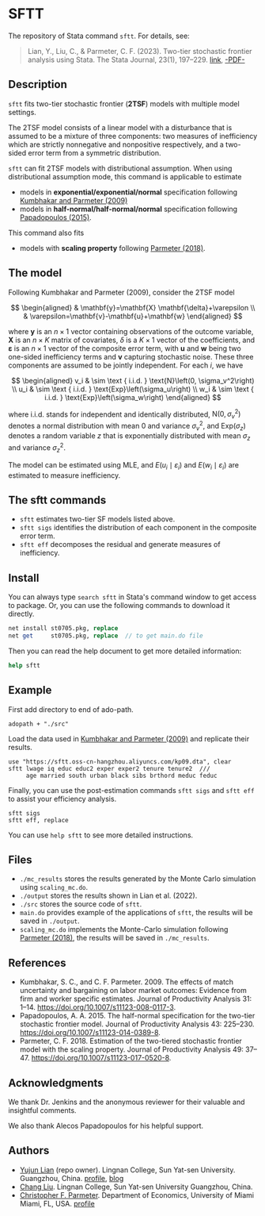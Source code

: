 # SFTT

The repository of Stata command `sftt`. For details, see:

> Lian, Y., Liu, C., & Parmeter, C. F. (2023). Two-tier stochastic frontier analysis using Stata. The Stata Journal, 23(1), 197–229. [link](https://journals.sagepub.com/doi/abs/10.1177/1536867X231162033), [-PDF-](
https://file.lianxh.cn/Refs/LianPub/Lian-2023-SJ-sftt-Two-tier-SFA.pdf)


## Description
`sftt` fits two-tier stochastic frontier (**2TSF**) models with multiple model settings. 

The 2TSF model consists of a linear model with a disturbance that is assumed to be a mixture of three components: 
two measures of inefficiency which are strictly nonnegative and nonpositive respectively,
and a two-sided error term from a symmetric distribution.

`sftt` can fit 2TSF models with distributional assumption.
When using distributional assumption mode, 
this command is applicable to estimate 
- models in **exponential/exponential/normal** specification
following [Kumbhakar and Parmeter (2009)](https://doi.org/10.1007/s11123-008-0117-3) 
- models in **half-normal/half-normal/normal** specification following
[Papadopoulos (2015)](https://doi.org/10.1007/s11123-014-0389-8).

This command also fits 
- models with **scaling property** following
[Parmeter (2018)](https://doi.org/10.1007/s11123-017-0520-8).

## The model
Following Kumbhakar and Parmeter (2009), consider the 2TSF model

$$
\begin{aligned}
& \mathbf{y}=\mathbf{X} \mathbf{\delta}+\varepsilon \\
& \varepsilon=\mathbf{v}-\mathbf{u}+\mathbf{w}
\end{aligned}
$$

where $\mathbf{y}$ is an $n \times 1$ vector containing observations of the outcome variable, $\mathbf{X}$ is an $n \times K$ matrix of covariates, $\delta$ is a $K \times 1$ vector of the coefficients, and $\mathbf{\varepsilon}$ is an $n \times 1$ vector of the composite error term, with $\mathbf{u}$ and $\mathbf{w}$ being two one-sided inefficiency terms and $\mathbf{v}$ capturing stochastic noise. These three components are assumed to be jointly independent. For each $i$, we have

$$
\begin{aligned}
v_i & \sim \text { i.i.d. } \text{N}\left(0, \sigma_v^2\right) \\
u_i & \sim \text { i.i.d. } \text{Exp}\left(\sigma_u\right) \\
w_i & \sim \text { i.i.d. } \text{Exp}\left(\sigma_w\right)
\end{aligned}
$$

where i.i.d. stands for independent and identically distributed, $\text{N}\left(0, \sigma_v^2\right)$ denotes a normal distribution with mean 0 and variance $\sigma_v^2$, and $\text{Exp}\left(\sigma_z\right)$ denotes a random variable $z$ that is exponentially distributed with mean $\sigma_z$ and variance $\sigma_z^2$.

The model can be estimated using MLE, and $E\left(u_i \mid \varepsilon_i\right)$ and $E\left(w_i \mid \varepsilon_i\right)$ are estimated to measure inefficiency.


## The sftt commands 
- `sftt` estimates two-tier SF models listed above.
- `sftt sigs` identifies the distribution of each component in the composite error term.
- `sftt eff` decomposes the residual and generate measures of inefficiency.

## Install
You can always type `search sftt` in Stata's command window to get access to package. 
Or, you can use the following commands to download it directly.
```stata
net install st0705.pkg, replace
net get     st0705.pkg, replace  // to get main.do file
```
Then you can read the help document to get more detailed information:
```stata
help sftt
```

## Example
 First add directory to end of ado-path.
 ```
 adopath + "./src"
 ```

Load the data used in [Kumbhakar and Parmeter (2009)](https://doi.org/10.1007/s11123-008-0117-3) and replicate their results.

```
use "https://sftt.oss-cn-hangzhou.aliyuncs.com/kp09.dta", clear
sftt lwage iq educ educ2 exper exper2 tenure tenure2  ///
     age married south urban black sibs brthord meduc feduc
```

Finally, you can use the post-estimation commands `sftt sigs` and `sftt eff` to assist your efficiency analysis.

```
sftt sigs
sftt eff, replace
```

You can use `help sftt` to see more detailed instructions.

## Files
- `./mc_results` stores the results generated by the Monte Carlo simulation using `scaling_mc.do`.
- `./output` stores the results shown in Lian et al. (2022).
- `./src` stores the source code of `sftt`.
- `main.do` provides example of the applications of `sftt`, the results will be saved in `./output`.
- `scaling_mc.do` implements the Monte-Carlo simulation following [Parmeter (2018)](https://doi.org/10.1007/s11123-017-0520-8), the results will be saved in `./mc_results`.


## References

- Kumbhakar, S. C., and C. F. Parmeter.  2009.  The effects of match uncertainty and bargaining on labor market outcomes: Evidence from firm and worker specific estimates.  Journal of Productivity Analysis 31: 1–14.  https://doi.org/10.1007/s11123-008-0117-3.
- Papadopoulos, A. A.  2015.  The half-normal specification for the two-tier stochastic frontier model.  Journal of Productivity Analysis 43: 225–230.  https://doi.org/10.1007/s11123-014-0389-8.
- Parmeter, C. F.  2018.  Estimation of the two-tiered stochastic frontier model with the scaling property.  Journal of Productivity Analysis 49: 37–47.  https://doi.org/10.1007/s11123-017-0520-8.


## Acknowledgments
We thank Dr. Jenkins and the anonymous reviewer for their valuable and insightful comments.

We also thank Alecos Papadopoulos for his helpful support.


## Authors
- [Yujun Lian](mailto:arlionn@163.com) (repo owner).
Lingnan College, Sun Yat-sen University.
Guangzhou, China. 
[profile](https://lingnan.sysu.edu.cn/en/faculty/LianYujun),
[blog](https://www.lianxh.cn) 
- [Chang Liu](mailto:liuch288@mail2.sysu.edu.cn).
Lingnan College, Sun Yat-sen University
Guangzhou, China.
- [Christopher F. Parmeter](mailto:cparmeter@bus.miami.edu).
Department of Economics, University of Miami
Miami, FL, USA.
[profile](https://people.miami.edu/profile/c.parmeter@miami.edu)
